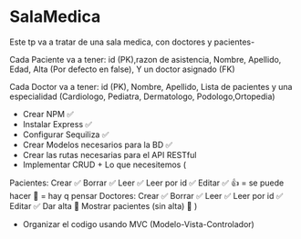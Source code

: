# SalaMedica

Este tp va a tratar de una sala medica, con doctores y pacientes-

Cada Paciente va a tener: id (PK),razon de asistencia, Nombre, Apellido, Edad, Alta (Por defecto en false), Y un doctor asignado (FK) 

Cada Doctor va a tener: id (PK), Nombre, Apellido, Lista de pacientes y una especialidad (Cardiologo, Pediatra, Dermatologo, Podologo,Ortopedia)

* Crear NPM ✅
* Instalar Express ✅
* Configurar Sequiliza ✅
* Crear Modelos necesarios para la BD ✅
* Crear las rutas necesarias para el API RESTful
* Implementar CRUD + Lo que necesitemos (

 Pacientes: 
 Crear ✅
 Borrar ✅
 Leer ✅
 Leer por id ✅
 Editar ✅
👍 = se puede hacer
🧠 = hay q pensar
 Doctores: 
 Crear ✅
 Borrar ✅
 Leer ✅
 Leer por id ✅
 Editar ✅
 Dar alta 🧠
 Mostrar pacientes (sin alta) 🧠
)
* Organizar el codigo usando MVC (Modelo-Vista-Controlador)




